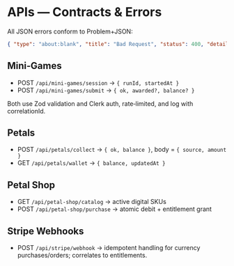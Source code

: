 # APIs — Contracts & Errors

All JSON errors conform to Problem+JSON:

```json
{ "type": "about:blank", "title": "Bad Request", "status": 400, "detail": "..." }
```

## Mini‑Games

- POST `/api/mini-games/session` → `{ runId, startedAt }`
- POST `/api/mini-games/submit` → `{ ok, awarded?, balance? }`

Both use Zod validation and Clerk auth, rate‑limited, and log with correlationId.

## Petals

- POST `/api/petals/collect` → `{ ok, balance }`, body = `{ source, amount }`
- GET `/api/petals/wallet` → `{ balance, updatedAt }`

## Petal Shop

- GET `/api/petal-shop/catalog` → active digital SKUs
- POST `/api/petal-shop/purchase` → atomic debit + entitlement grant

## Stripe Webhooks

- POST `/api/stripe/webhook` → idempotent handling for currency purchases/orders; correlates to entitlements.
